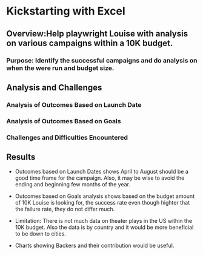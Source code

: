 # Kickstarting with Excel

## Overview:Help playwright Louise with analysis on various campaigns within a 10K budget. 

### Purpose: Identify the successful campaigns and do analysis on when the were run and budget size.

## Analysis and Challenges

### Analysis of Outcomes Based on Launch Date

### Analysis of Outcomes Based on Goals

### Challenges and Difficulties Encountered

## Results

- Outcomes based on Launch Dates shows April to August should be a good time frame for the campaign. Also, it may be wise to avoid the ending and beginning few months of the year.

- Outcomes based on Goals analysis shows based on the budget amount of 10K Louise is looking for, the success rate even though highter that the failure rate, they do not differ much.

- Limitation: There is not much data on theater plays in the US within the 10K budget. Also the data is by country and it would be more beneficial to be down to cities.

- Charts showing Backers and their contribution would be useful.
